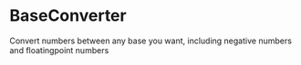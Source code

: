 # BaseConverter
Convert numbers between any base you want, including negative numbers and floatingpoint numbers
